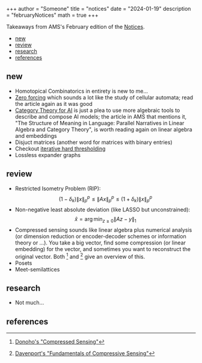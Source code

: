 +++
author = "Someone"
title = "notices"
date = "2024-01-19"
description = "februaryNotices"
math = true
+++

Takeaways from AMS's February edition of the [Notices](https://www.ams.org/journals/notices/202402/202402FullIssue.pdf?cat=fullissue&trk=fullissue202402).
<!--more-->

- [new](#new)
- [review](#review)
- [research](#research)
- [references](#references)

## new


- Homotopical Combinatorics in entirety is new to me...
- [Zero forcing](https://arxiv.org/pdf/2204.01810.pdf) which sounds a lot like the study of cellular automata; read the article again as it was good
- [Category Theory for AI](https://cats.for.ai/) is just a plea to use more algebraic tools to describe and compose AI models; the article in AMS that mentions it, "The Structure of Meaning in Language: Parallel Narratives in Linear Algebra and Category Theory", is worth reading again on linear algebra and embeddings
- Disjuct matrices (another word for matrices with binary entries)
- Checkout [iterative hard thresholding](https://arxiv.org/pdf/0805.0510.pdf)
- Lossless expander graphs



## review

- Restricted Isometry Problem (RIP): 
  $$(1-\delta_k)\lVert x \rVert_{p}^{p} \leq \lVert Ax \rVert_{p}^{p}\leq (1+\delta_k)\lVert x \rVert_{p}^{p}$$
- Non-negative least absolute deviation (like LASSO but unconstrained): 
  $$\hat{x} = \arg\min_{z\geq 0} \lVert Az-y \rVert_{1}$$
- Compressed sensing sounds like linear algebra plus numerical analysis (or dimension reduction or encoder-decoder schemes or information theory or ...). You take a big vector, find some compression (or linear embedding) for the vector, and sometimes you want to reconstruct the original vector. Both [^1] and [^2] give an overview of this.
- Posets
- Meet-semilattices


## research

- Not much...

## references

[^1]: [Donoho's "Compressed Sensing"](https://www.cmor-faculty.rice.edu/~yzhang/caam699/Image%20papers/CompSensing.pdf)
[^2]: [Davenport's "Fundamentals of Compressive Sensing"](https://www.cmor-faculty.rice.edu/~yzhang/caam699/Image%20papers/CompSensing.pdf)
